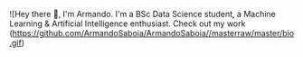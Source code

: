 ![Hey there 👋, I'm Armando. I'm a BSc Data Science student, a Machine Learning & Artificial Intelligence enthusiast. Check out my work (https://github.com/ArmandoSaboia/ArmandoSaboia//masterraw/master/bio.gif)

<!--
**ArmandoSaboia/ArmandoSaboia** is a ✨ _special_ ✨ repository because its `README.md` (this file) appears on your GitHub profile.

Here are some ideas to get you started:

- 🔭 I’m currently working on ...
- 🌱 I’m currently learning ...
- 👯 I’m looking to collaborate on ...
- 🤔 I’m looking for help with ...
- 💬 Ask me about ...
- 📫 How to reach me: ...
- 😄 Pronouns: ...
- ⚡ Fun fact: ...
-->
